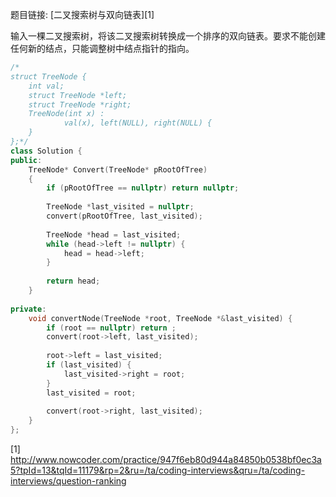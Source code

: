 题目链接: [二叉搜索树与双向链表][1]


输入一棵二叉搜索树，将该二叉搜索树转换成一个排序的双向链表。要求不能创建任何新的结点，只能调整树中结点指针的指向。

```cpp
/*
struct TreeNode {
	int val;
	struct TreeNode *left;
	struct TreeNode *right;
	TreeNode(int x) :
			val(x), left(NULL), right(NULL) {
	}
};*/
class Solution {
public:
    TreeNode* Convert(TreeNode* pRootOfTree)
    {
        if (pRootOfTree == nullptr) return nullptr;
        
  		TreeNode *last_visited = nullptr;
        convert(pRootOfTree, last_visited);
        
        TreeNode *head = last_visited;
        while (head->left != nullptr) {
            head = head->left;
        }
        
        return head;
    }
    
private:
    void convertNode(TreeNode *root, TreeNode *&last_visited) {
        if (root == nullptr) return ;
        convert(root->left, last_visited);
        
        root->left = last_visited;
        if (last_visited) {
            last_visited->right = root;
        }
        last_visited = root;
        
        convert(root->right, last_visited);
    }
};
```

[1] http://www.nowcoder.com/practice/947f6eb80d944a84850b0538bf0ec3a5?tpId=13&tqId=11179&rp=2&ru=/ta/coding-interviews&qru=/ta/coding-interviews/question-ranking